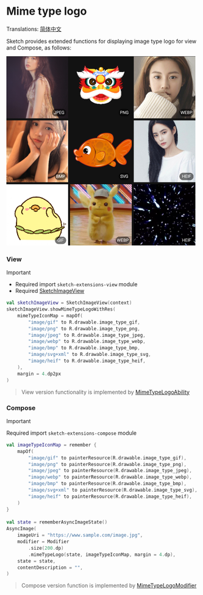 # Mime type logo

Translations: [简体中文](mime_type_logo_zh.md)

Sketch provides extended functions for displaying image type logo for view and Compose, as follows:

![sample_mime_type_logo.png](../res/sample_mime_type_logo.png)

### View

> [!IMPORTANT]
> * Required import `sketch-extensions-view` module
> * Required [SketchImageView]

```kotlin
val sketchImageView = SketchImageView(context)
sketchImageView.showMimeTypeLogoWithRes(
    mimeTypeIconMap = mapOf(
        "image/gif" to R.drawable.image_type_gif,
        "image/png" to R.drawable.image_type_png,
        "image/jpeg" to R.drawable.image_type_jpeg,
        "image/webp" to R.drawable.image_type_webp,
        "image/bmp" to R.drawable.image_type_bmp,
        "image/svg+xml" to R.drawable.image_type_svg,
        "image/heif" to R.drawable.image_type_heif,
    ),
    margin = 4.dp2px
)
```

> View version functionality is implemented by [MimeTypeLogoAbility]

### Compose

> [!IMPORTANT]
> Required import `sketch-extensions-compose` module

```kotlin
val imageTypeIconMap = remember {
    mapOf(
        "image/gif" to painterResource(R.drawable.image_type_gif),
        "image/png" to painterResource(R.drawable.image_type_png),
        "image/jpeg" to painterResource(R.drawable.image_type_jpeg),
        "image/webp" to painterResource(R.drawable.image_type_webp),
        "image/bmp" to painterResource(R.drawable.image_type_bmp),
        "image/svg+xml" to painterResource(R.drawable.image_type_svg),
        "image/heif" to painterResource(R.drawable.image_type_heif),
    )
}

val state = rememberAsyncImageState()
AsyncImage(
    imageUri = "https://www.sample.com/image.jpg",
    modifier = Modifier
        .size(200.dp)
        .mimeTypeLogo(state, imageTypeIconMap, margin = 4.dp),
    state = state,
    contentDescription = "",
)
```

> Compose version function is implemented by [MimeTypeLogoModifier]

[SketchImageView]: ../../sketch-extensions-view-core/src/main/kotlin/com/github/panpf/sketch/SketchImageView.kt

[MimeTypeLogoAbility]: ../../sketch-extensions-view-core/src/main/kotlin/com/github/panpf/sketch/viewability/MimeTypeLogoAbility.kt

[MimeTypeLogoModifier]: ../../sketch-extensions-compose/src/main/kotlin/com/github/panpf/sketch/compose/ability/MimeTypeLogoModifier.kt
